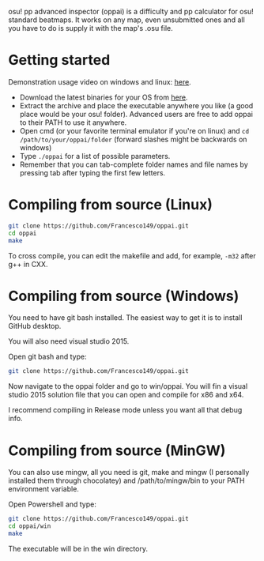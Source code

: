 osu! pp advanced inspector (oppai) is a difficulty and pp calculator for osu! 
standard beatmaps. It works on any map, even unsubmitted ones and all you have
to do is supply it with the map's .osu file.

# Getting started
Demonstration usage video on windows and linux: 
[here](https://my.mixtape.moe/wasune.webm).

* Download the latest binaries for your OS from 
[here](https://github.com/Francesco149/oppai/releases).
* Extract the archive and place the executable anywhere you like (a good place
would be your osu! folder). Advanced users are free to add oppai to their PATH
to use it anywhere.
* Open cmd (or your favorite terminal emulator if you're on linux) and 
`cd /path/to/your/oppai/folder` (forward slashes might be backwards on 
windows)
* Type `./oppai` for a list of possible parameters.
* Remember that you can tab-complete folder names and file names by pressing 
  tab after typing the first few letters.

# Compiling from source (Linux)
```bash
git clone https://github.com/Francesco149/oppai.git
cd oppai
make
```

To cross compile, you can edit the makefile and add, for example, ```-m32``` 
after g++ in CXX.

# Compiling from source (Windows)
You need to have git bash installed. The easiest way to get it is to install 
GitHub desktop.

You will also need visual studio 2015.

Open git bash and type:

```bash
git clone https://github.com/Francesco149/oppai.git
```

Now navigate to the oppai folder and go to win/oppai. You will fin a visual 
studio 2015 solution file that you can open and compile for x86 and x64.

I recommend compiling in Release mode unless you want all that debug info.

# Compiling from source (MinGW)
You can also use mingw, all you need is git, make and mingw (I personally installed 
them through chocolatey) and /path/to/mingw/bin to your PATH environment
variable.

Open Powershell and type:
```bash
git clone https://github.com/Francesco149/oppai.git
cd oppai/win
make
```

The executable will be in the win directory.
